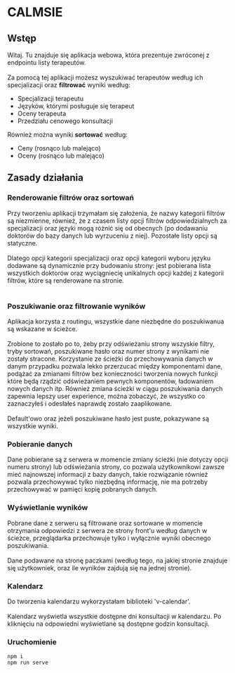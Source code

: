 # CALMSIE

## Wstęp

Witaj. Tu znajduje się aplikacja webowa, która prezentuje zwróconej z endpointu listy terapeutów. 
<br/><br/>
Za pomocą tej aplikacji możesz wyszukiwać terapeutów według ich specjalizacji oraz <strong>filtrować</strong> wyniki według:
<ul>
  <li>Specjalizacji terapeutu</li>
  <li>Języków, którymi posługuje się terapeut</li>
  <li>Oceny terapeuta</li>
  <li>Przedziału cenowego konsultacji</li>
</ul>
<p>
Również można wyniki <strong>sortować</strong> według:  
</p>
<ul>
  <li>Ceny (rosnąco lub malejąco)</li> 
  <li>Oceny (rosnąco lub malejąco)</li> 
</ul>

## Zasady działania

### Renderowanie filtrów oraz sortowań

Przy tworzeniu aplikacji trzymałam się założenia, że nazwy kategorii filtrów są niezmienne, również, że z czasem listy opcji filtrów 
odpowiedzialnych za specjalizacji oraz języki mogą różnić się od obecnych (po dodawaniu doktorów do bazy danych lub wyrzuceniu z niej). 
Pozostałe listy opcji są statyczne.
<br><br>
Dlatego opcji kategorii specjalizacji oraz opcji kategorii wyboru języku dodawane są dynamicznie przy budowaniu strony: jest pobierana 
lista wszystkich doktorów oraz wyciągniecię unikalnych opcji każdej z kategorii filtrów, które są renderowane na stronie.
<br><br>

### Poszukiwanie oraz filtrowanie wyników

Aplikacja korzysta z routingu, wszystkie dane niezbędne do poszukiwanua są wskazane w ścieżce.
<br><br>
Zrobione to zostało po to, żeby przy odświeżaniu strony wszyskie filtry, tryby sortowań, poszukiwane hasło oraz numer strony z wynikami 
nie zostały stracone. Korzystanie ze ścieżki do przechowywania danych w danym przypadku pozwala lekko przerzucać między komponentami dane, 
podążać za zmianami filtrów bez konieczności tworzenia nowych funkcji które będą rządzić odświeżaniem pewnych komponentów, ładowaniem 
nowych danych itp. Również zmiana ścieżki w ciągu poszukiwania danych zapewnia lepszy user experience, można zobaczyć, że wszystko co 
zaznaczyłeś i odesłałeś naprawdę zostało zaaplikowane.
<br><br>
Default'owo oraz jeżeli poszukiwane hasło jest puste, pokazywane są wszystkie wyniki.

### Pobieranie danych

Dane pobierane są z serwera w momencie zmiany ścieżki (nie dotyczy opcji numeru strony) lub odświeżania strony, co pozwala użytkownikowi 
zawsze mieć najnowszej informacji z bazy danych, takie rozwiązanie również pozwala przechowywać tylko niezbędną informację, nie ma 
potrzeby przechowywać w pamięci kopię pobranych danych.

### Wyświetlanie wyników

Pobrane dane z serweru są filtrowane oraz sortowane w momencie otrzymania odpowiedzi z serwera ze strony front'u według danych w ścieżce, 
przeglądarka przechowuje tylko i wyłącznie wyniki obecnego poszukiwania.
<br><br>
Dane podawane na stronę paczkami (według tego, na jakiej stronie znajduje się użytkowniek, oraz ile wyników zajdują się na jednej stronie).

### Kalendarz

Do tworzenia kalendarzu wykorzystałam biblioteki 'v-calendar'. 
<br><br>
Kalendarz wyświetla wszystkie dostępne dni konsultacji w kalendarzu. 
Po kliknięciu na odpowiedni wyświetlane są dostępne godzin konsultacji.

### Uruchomienie
```
npm i
npm run serve
```
